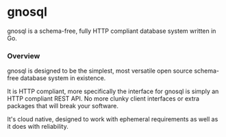 # gnosql

gnosql is a schema-free, fully HTTP compliant database system written in Go.

### Overview

gnosql is designed to be the simplest, most versatile open source
schema-free database system in existence.

It is HTTP compliant, more specifically the interface for gnosql is simply
an HTTP compliant REST API. No more clunky client interfaces or extra
packages that will break your software.

It's cloud native, designed to work with ephemeral requirements
as well as it does with reliability.
